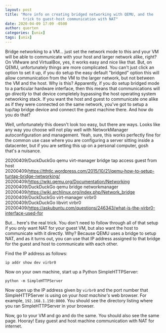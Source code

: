 ```yaml
---
layout: post
title: "More info on creating bridged networking with QEMU, and the
        trick to guest-host communication with NAT"
date: 2020-04-09 17:09 -0500
author: quorten
categories: [unix]
tags: [unix]
---
```


Bridge networking to a VM... just set the network mode to this and
your VM will be able to communicate with your host and larger network
alike, right?  On VMware and VirtualBox, yes, it works easy and nice
like that.  But, on QEMU, unfortunately things are more complicated.
You can't just click an option to set it up, if you do setup the easy
default "bridged" option this will allow communication from the VM to
the larger network, but not between the VM and the host.  Why is this?
Apparently, if you do setup bridged mode to a particular hardware
interface, then this means that communications will go _directly_ to
that device completely bypassing the host operating system networking
stack.  If you want the host and guest to communicate one alike as if
they were connected on the same network, you've got to setup a tup/tap
bridge device and connect the guest machine there.  And how do you do
that?

Well, unfortunately this doesn't look too easy, but there are ways.
Looks like any way you choose will not play well with NetworkManager
autoconfiguration and management.  Yeah, sure, this works perfectly
fine for the common use case where you are configuring a server
sitting inside a datacenter, but if you are setting this up on a
personal computer, gosh that's a nuisance.

<!-- more -->

20200409/DuckDuckGo qemu virt-manager bridge tap access guest from host  
20200409/https://tthtlc.wordpress.com/2015/10/21/qemu-how-to-setup-tuntap-bridge-networking/  
20200409/https://wiki.qemu.org/Documentation/Networking  
20200409/DuckDuckGo qemu bridge networkmanager  
20200409/https://wiki.archlinux.org/index.php/Network_bridge  
20200409/DuckDuckGo virt-manager virbr0  
20200409/DuckDuckGo libvirt virbr0  
20200409/https://askubuntu.com/questions/246343/what-is-the-virbr0-interface-used-for

But... here's the real trick.  You don't need to follow through all of
that setup if you only want NAT for your guest VM, but also want the
host to communicate with it directly.  Why?  Because QEMU uses a
bridge to setup NAT, and as it turns out, you can use that IP address
assigned to that bridge for the guest and host to communicate with
each other.

Find the IP address as follows:

```
ip addr show dev virbr0
```

Now on your own machine, start up a Python SimpleHTTPServer:

```
python -m SimpleHTTPServer
```

Now open up the IP address given by `virbr0` and the port number that
SimpleHTTPServer is using on your _host machine's_ web browser.  For
example, `192.168.1.150:8000`.  You should see the directory listing
where you ran SimpleHTTPServer in your browser.

Now, go to your VM and go and do the same.  You should also see the
same page.  Hooray!  Easy guest and host machine communication with
NAT for internet.
